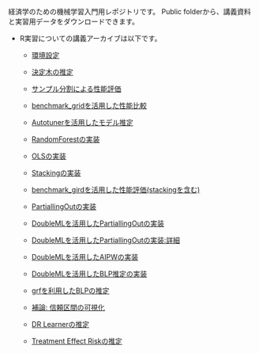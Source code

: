 経済学のための機械学習入門用レポジトリです。
Public folderから、講義資料と実習用データをダウンロードできます。

- R実習についての講義アーカイブは以下です。

    - [環境設定](https://youtu.be/V0ekc3umBDU)
    
    - [決定木の推定](https://youtu.be/8gJibcpwydY)
    
    - [サンプル分割による性能評価](https://youtu.be/7gU6t2Szj1M)
    
    - [benchmark_gridを活用した性能比較](https://youtu.be/BtVuEjy4kVQ)
    
    - [Autotunerを活用したモデル推定](https://youtu.be/M4_5E8w4JaI)

    - [RandomForestの実装](https://youtu.be/V7zrUBqOub8)
    
    - [OLSの実装](https://youtu.be/k2NM5jWrNks)
    
    - [Stackingの実装](https://youtu.be/CCEmCvdYwis)
    
    - [benchmark_girdを活用した性能評価(stackingを含む)](https://youtu.be/R-VEEZnrUJM)
    
    - [PartiallingOutの実装](https://youtu.be/W8LoEIPkZV4)
    
    - [DoubleMLを活用したPartiallingOutの実装](https://youtu.be/Ou6KzmYgLNA)
    
    - [DoubleMLを活用したPartiallingOutの実装:詳細](https://youtu.be/EIgkJtRBlAs)

    - [DoubleMLを活用したAIPWの実装](https://youtu.be/5b1sfBDK5QM)
    
    - [DoubleMLを活用したBLP推定の実装](https://youtu.be/88g7yScY-_A)
    
    - [grfを利用したBLPの推定](https://youtu.be/PMFnVQwF5jo)
    
    - [補論: 信頼区間の可視化](https://youtu.be/-3J64WSc8VQ)
    
    - [DR Learnerの推定](https://youtu.be/U9dHU43SPs4)
    
    - [Treatment Effect Riskの推定](https://youtu.be/XLx6vNae4Lk)

